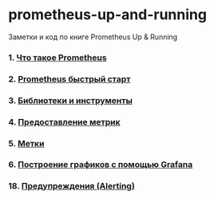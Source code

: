 # prometheus-up-and-running
Заметки и код  по книге Prometheus Up &amp; Running

### 1. [Что такое Prometheus](01-Introduction/notes.md)
### 2. [Prometheus быстрый старт](02-Getting-started/notes.md)
### 3. [Библиотеки и инструменты](03-Instrumentation/notes.md)
### 4. [Предоставление метрик](04-Exposition/notes.md)
### 5. [Метки](05-Labels/notes.md)
### 6. [Построение графиков с помощью Grafana](06-Grafana/README.md)





### 18. [Предупреждения (Alerting)](18-Alerting/README.md)


